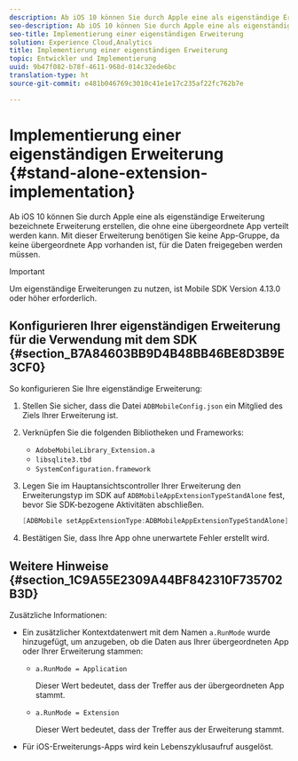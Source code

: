 ```yaml
---
description: Ab iOS 10 können Sie durch Apple eine als eigenständige Erweiterung bezeichnete Erweiterung erstellen, die ohne eine übergeordnete App verteilt werden kann. Mit dieser Erweiterung benötigen Sie keine App-Gruppe, da keine übergeordnete App vorhanden ist, für die Daten freigegeben werden müssen.
seo-description: Ab iOS 10 können Sie durch Apple eine als eigenständige Erweiterung bezeichnete Erweiterung erstellen, die ohne eine übergeordnete App verteilt werden kann. Mit dieser Erweiterung benötigen Sie keine App-Gruppe, da keine übergeordnete App vorhanden ist, für die Daten freigegeben werden müssen.
seo-title: Implementierung einer eigenständigen Erweiterung
solution: Experience Cloud,Analytics
title: Implementierung einer eigenständigen Erweiterung
topic: Entwickler und Implementierung
uuid: 9b47f082-b78f-4611-968d-014c32ede6bc
translation-type: ht
source-git-commit: e481b046769c3010c41e1e17c235af22fc762b7e

---
```



# Implementierung einer eigenständigen Erweiterung {#stand-alone-extension-implementation}

Ab iOS 10 können Sie durch Apple eine als eigenständige Erweiterung bezeichnete Erweiterung erstellen, die ohne eine übergeordnete App verteilt werden kann. Mit dieser Erweiterung benötigen Sie keine App-Gruppe, da keine übergeordnete App vorhanden ist, für die Daten freigegeben werden müssen.

>[!IMPORTANT]
>
>Um eigenständige Erweiterungen zu nutzen, ist Mobile SDK Version 4.13.0 oder höher erforderlich.

## Konfigurieren Ihrer eigenständigen Erweiterung für die Verwendung mit dem SDK {#section_B7A84603BB9D4B48BB46BE8D3B9E3CF0}

So konfigurieren Sie Ihre eigenständige Erweiterung:

1. Stellen Sie sicher, dass die Datei `ADBMobileConfig.json` ein Mitglied des Ziels Ihrer Erweiterung ist.
1. Verknüpfen Sie die folgenden Bibliotheken und Frameworks:

   * `AdobeMobileLibrary_Extension.a`
   * `libsqlite3.tbd`
   * `SystemConfiguration.framework`

1. Legen Sie im Hauptansichtscontroller Ihrer Erweiterung den Erweiterungstyp im SDK auf `ADBMobileAppExtensionTypeStandAlone` fest, bevor Sie SDK-bezogene Aktivitäten abschließen.

   ```objective-c
   [ADBMobile setAppExtensionType:ADBMobileAppExtensionTypeStandAlone];
   ```

1. Bestätigen Sie, dass Ihre App ohne unerwartete Fehler erstellt wird.

## Weitere Hinweise {#section_1C9A55E2309A44BF842310F735702B3D}

Zusätzliche Informationen:

* Ein zusätzlicher Kontextdatenwert mit dem Namen `a.RunMode` wurde hinzugefügt, um anzugeben, ob die Daten aus Ihrer übergeordneten App oder Ihrer Erweiterung stammen:

   * `a.RunMode = Application`

      Dieser Wert bedeutet, dass der Treffer aus der übergeordneten App stammt.
   * `a.RunMode = Extension`

      Dieser Wert bedeutet, dass der Treffer aus der Erweiterung stammt.

* Für iOS-Erweiterungs-Apps wird kein Lebenszyklusaufruf ausgelöst.

